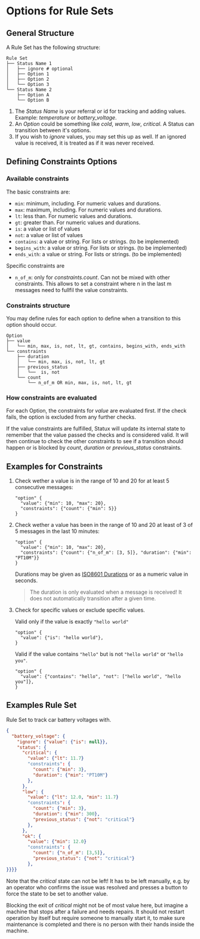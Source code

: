 # Options for Rule Sets

## General Structure

A Rule Set has the following structure:

```none
Rule Set
├── Status Name 1
│   ├── ignore # optional
│   ├── Option 1
│   ├── Option 2
│   └── Option 3
└── Status Name 2
    ├── Option A
    └── Option B
```

1. The _Status Name_ is your referral or id for tracking and adding values. Example: _temperature_ or
_battery_voltage_.
2. An _Option_ could be something like _cold_, _warm_, _low_, _critical_. A Status can transition
   between it's options.
3. If you wish to _ignore_ values, you may set this up as well. If an ignored
   value is received, it is treated as if it was never received.

## Defining Constraints Options

### Available constraints

The basic constraints are:

- `min`: minimum, including. For numeric values and durations.
- `max`: maximum, including. For numeric values and durations.
- `lt`: less than. For numeric values and durations.
- `gt`: greater than. For numeric values and durations.
- `is`: a value or list of values
- `not`: a value or list of values
- `contains`: a value or string. For lists or strings. (to be implemented)
- `begins_with`: a value or string. For lists or strings. (to be implemented)
- `ends_with`: a value or string. For lists or strings. (to be implemented)

Specific constraints are 

- `n_of_m`: only for _constraints.count_. Can not be mixed with other constraints. This allows to set a
  constraint where n in the last m messages need to fullfil the value constraints.

### Constraints structure

You may define rules for each option to define when a transition to this option should occur.

```none
Option
├── value
│   └── min, max, is, not, lt, gt, contains, begins_with, ends_with
└── constraints
    ├── duration
    │   └── min, max, is, not, lt, gt
    ├── previous_status
    │   └──  is, not
    └── count
        └── n_of_m OR min, max, is, not, lt, gt
```

### How constraints are evaluated

For each Option, the constraints for _value_ are evaluated first.
If the check fails, the option is excluded from any further checks.

If the value constraints are fulfilled, Statux will update its internal state to remember that the
value passed the checks and is considered valid. It will then continue to check the other
constraints to see if a transition should happen or is blocked by _count_, _duration_ or
_previous_status_ constraints.

## Examples for Constraints

1. Check wether a value is in the range of 10 and 20 for at least 5 consecutive messages:

    ```none
    "option" {
      "value": {"min": 10, "max": 20},
      "constraints": {"count": {"min": 5}}
    }
    ```

2. Check wether a value has been in the range of 10 and 20 at least of 3 of 5 messages in the last 10
minutes:

    ```none
    "option" {
      "value": {"min": 10, "max": 20},
      "constraints": {"count": {"n_of_m": [3, 5]}, "duration": {"min": "PT10M"}}
    }
    ```

    Durations may be given as [ISO8601 Durations](https://www.digi.com/resources/documentation/digidocs/90001437-13/reference/r_iso_8601_duration_format.htm)
    or as a numeric value in seconds.

    > The duration is only evaluated when a message is received! It does not automatically transition
    > after a given time.

3. Check for specific values or exclude specific values.

    Valid only if the value is exactly `"hello world"`
    ```none
    "option" {
      "value": {"is": "hello world"},
    }
    ```

    Valid if the value contains `"hello"` but is not `"hello world"` or `"hello you"`.
    ```none
    "option" {
      "value": {"contains": "hello", "not": ["hello world", "hello you"]},
    }
    ```

## Examples Rule Set

Rule Set to track car battery voltages with.

```json
{
  "battery_voltage": {
    "ignore": {"value": {"is": null}},
    "status": {
      "critical": {
        "value": {"lt": 11.7}
        "constraints": {
          "count": {"min": 3},
          "duration": {"min": "PT10M"}
        },
      },
      "low": {
        "value": {"lt": 12.0, "min": 11.7}
        "constraints": {
          "count": {"min": 3},
          "duration": {"min": 300},
          "previous_status": {"not": "critical"}
        },
      },
      "ok": {
        "value": {"min": 12.0}
        "constraints": {
          "count": {"n_of_m": [3,5]},
          "previous_status": {"not": "critical"}
        },
}}}}
```

Note that the _critical_ state can not be left! It has to be left manually, e.g. by an operator who
confirms the issue was resolved and presses a button to force the state to be set to another value.

Blocking the exit of _critical_ might not be of most value here, but imagine a machine that stops
after a failure and needs repairs. It should not restart operation by itself but require someone to
manually start it, to make sure maintenance is completed and there is no person with their hands
inside the machine. 
